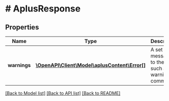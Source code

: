 # # AplusResponse

## Properties

Name | Type | Description | Notes
------------ | ------------- | ------------- | -------------
**warnings** | [**\OpenAPI\Client\Model\aplusContent\Error[]**](Error.md) | A set of messages to the user, such as warnings or comments. | [optional]

[[Back to Model list]](../../README.md#models) [[Back to API list]](../../README.md#endpoints) [[Back to README]](../../README.md)
